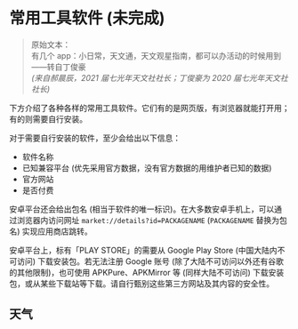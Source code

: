 # 常用工具软件 (未完成)

> 原始文本：  
> 有几个 app：小日常，天文通，天文观星指南，都可以办活动的时候用到——转自丁俊豪  
> *(来自郝晨辰，2021 届七光年天文社社长；丁俊豪为 2020 届七光年天文社社长)*

下方介绍了各种各样的常用工具软件。它们有的是网页版，有浏览器就能打开用；有的则需要自行安装。

对于需要自行安装的软件，至少会给出以下信息：

- 软件名称
- 已知兼容平台 (优先采用官方数据，没有官方数据的用维护者已知的数据)
- 官方网站
- 是否付费

安卓平台还会给出包名 (相当于软件的唯一标识)。在大多数安卓手机上，可以通过浏览器内访问网址 `market://details?id=PACKAGENAME` (`PACKAGENAME` 替换为包名) 实现应用商店跳转。

安卓平台上，标有「PLAY STORE」的需要从 Google Play Store (中国大陆内不可访问) 下载安装包。若无法注册 Google 账号 (除了大陆不可访问以外还有谷歌的其他限制)，也可使用 APKPure、APKMirror 等 (同样大陆不可访问) 下载安装包，或从某些下载站等下载。请自行甄别这些第三方网站及其内容的安全性。

## 天气


